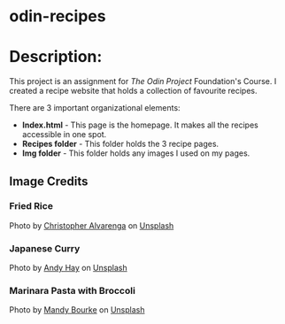 # odin-recipes

# Description:
This project is an assignment for *The Odin Project* Foundation's Course. I created a recipe website that holds a collection
of favourite recipes.

There are 3 important organizational elements: 
* **Index.html** - This page is the homepage. It makes all the recipes accessible in one spot.
* **Recipes folder** - This folder holds the 3 recipe pages.
* **Img folder** - This folder holds any images I used on my pages.

## Image Credits

### Fried Rice
Photo by <a href="https://unsplash.com/@krizphoto?utm_content=creditCopyText&utm_medium=referral&utm_source=unsplash">Christopher Alvarenga</a> on <a href="https://unsplash.com/photos/brown-and-green-dish-on-white-ceramic-plate-rQX9eVpSFz8?utm_content=creditCopyText&utm_medium=referral&utm_source=unsplash">Unsplash</a>

### Japanese Curry
Photo by <a href="https://unsplash.com/@eastcoastkitchen?utm_content=creditCopyText&utm_medium=referral&utm_source=unsplash">Andy Hay</a> on <a href="https://unsplash.com/photos/cooked-food-on-stainless-steel-bowl-ZN-TT10kf4o?utm_content=creditCopyText&utm_medium=referral&utm_source=unsplash">Unsplash</a>

### Marinara Pasta with Broccoli
Photo by <a href="https://unsplash.com/@myshegotripped?utm_content=creditCopyText&utm_medium=referral&utm_source=unsplash">Mandy Bourke</a> on <a href="https://unsplash.com/photos/a-plate-of-spaghetti-with-tomato-sauce-and-parsley-Htb3Neu9Tmg?utm_content=creditCopyText&utm_medium=referral&utm_source=unsplash">Unsplash</a>
      